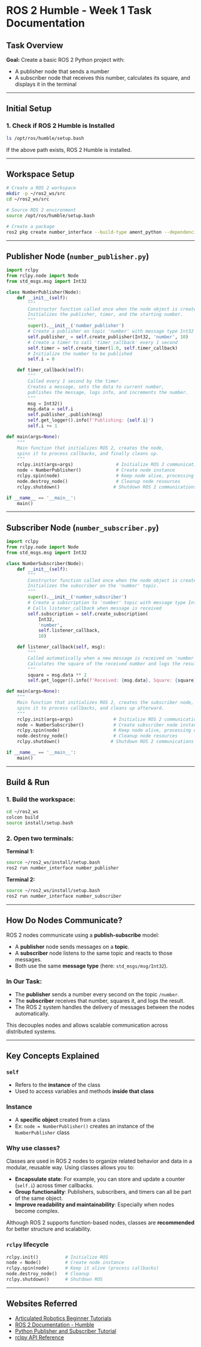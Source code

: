 # ROS 2 Humble - Week 1 Task Documentation

## Task Overview

**Goal:** Create a basic ROS 2 Python project with:

- A publisher node that sends a number
- A subscriber node that receives this number, calculates its square, and displays it in the terminal

---

## Initial Setup

### 1. **Check if ROS 2 Humble is Installed**

```bash
ls /opt/ros/humble/setup.bash
```

If the above path exists, ROS 2 Humble is installed.

---

## Workspace Setup

```bash
# Create a ROS 2 workspace
mkdir -p ~/ros2_ws/src
cd ~/ros2_ws/src

# Source ROS 2 environment
source /opt/ros/humble/setup.bash

# Create a package
ros2 pkg create number_interface --build-type ament_python --dependencies rclpy std_msgs
```

---

## Publisher Node (`number_publisher.py`)

```python
import rclpy
from rclpy.node import Node
from std_msgs.msg import Int32

class NumberPublisher(Node):
    def __init__(self):
        """
        Constructor function called once when the node object is created.
        Initializes the publisher, timer, and the starting number.
        """
        super().__init__('number_publisher')
        # Create a publisher on topic 'number' with message type Int32 and queue size 10
        self.publisher_ = self.create_publisher(Int32, 'number', 10)
        # Create a timer to call 'timer_callback' every 1 second
        self.timer = self.create_timer(1.0, self.timer_callback)
        # Initialize the number to be published
        self.i = 0

    def timer_callback(self):
        """
        Called every 1 second by the timer.
        Creates a message, sets the data to current number,
        publishes the message, logs info, and increments the number.
        """
        msg = Int32()
        msg.data = self.i
        self.publisher_.publish(msg)
        self.get_logger().info(f'Publishing: {self.i}')
        self.i += 1

def main(args=None):
    """
    Main function that initializes ROS 2, creates the node,
    spins it to process callbacks, and finally cleans up.
    """
    rclpy.init(args=args)                # Initialize ROS 2 communications
    node = NumberPublisher()             # Create node instance
    rclpy.spin(node)                     # Keep node alive, processing callbacks
    node.destroy_node()                  # Cleanup node resources
    rclpy.shutdown()                    # Shutdown ROS 2 communications

if __name__ == '__main__':
    main()
```

---

## Subscriber Node (`number_subscriber.py`)

```python
import rclpy
from rclpy.node import Node
from std_msgs.msg import Int32

class NumberSubscriber(Node):
    def __init__(self):
        """
        Constructor function called once when the node object is created.
        Initializes the subscriber on the 'number' topic.
        """
        super().__init__('number_subscriber')
        # Create a subscription to 'number' topic with message type Int32
        # Calls listener_callback when message is received
        self.subscription = self.create_subscription(
            Int32,
            'number',
            self.listener_callback,
            10)

    def listener_callback(self, msg):
        """
        Called automatically when a new message is received on 'number' topic.
        Calculates the square of the received number and logs the result.
        """
        square = msg.data ** 2
        self.get_logger().info(f'Received: {msg.data}, Square: {square}')

def main(args=None):
    """
    Main function that initializes ROS 2, creates the subscriber node,
    spins it to process callbacks, and cleans up afterward.
    """
    rclpy.init(args=args)               # Initialize ROS 2 communications
    node = NumberSubscriber()           # Create subscriber node instance
    rclpy.spin(node)                    # Keep node alive, processing callbacks
    node.destroy_node()                 # Cleanup node resources
    rclpy.shutdown()                   # Shutdown ROS 2 communications

if __name__ == '__main__':
    main()
```

---

## Build & Run

### 1. Build the workspace:

```bash
cd ~/ros2_ws
colcon build
source install/setup.bash
```

### 2. Open two terminals:

**Terminal 1:**

```bash
source ~/ros2_ws/install/setup.bash
ros2 run number_interface number_publisher
```

**Terminal 2:**

```bash
source ~/ros2_ws/install/setup.bash
ros2 run number_interface number_subscriber
```

---

## How Do Nodes Communicate?

ROS 2 nodes communicate using a **publish-subscribe** model:

- A **publisher** node sends messages on a **topic**.
- A **subscriber** node listens to the same topic and reacts to those messages.
- Both use the same **message type** (here: `std_msgs/msg/Int32`).

### In Our Task:
- The **publisher** sends a number every second on the topic `/number`.
- The **subscriber** receives that number, squares it, and logs the result.
- The ROS 2 system handles the delivery of messages between the nodes automatically.

This decouples nodes and allows scalable communication across distributed systems.

---

## Key Concepts Explained

### `self`

- Refers to the **instance** of the class
- Used to access variables and methods **inside that class**

### Instance

- A **specific object** created from a class
- Ex: `node = NumberPublisher()` creates an instance of the `NumberPublisher` class

### Why use classes?

Classes are used in ROS 2 nodes to organize related behavior and data in a modular, reusable way. Using classes allows you to:

- **Encapsulate state**: For example, you can store and update a counter (`self.i`) across timer callbacks.
- **Group functionality**: Publishers, subscribers, and timers can all be part of the same object.
- **Improve readability and maintainability**: Especially when nodes become complex.

Although ROS 2 supports function-based nodes, classes are **recommended** for better structure and scalability.

### `rclpy` lifecycle

```python
rclpy.init()          # Initialize ROS
node = Node()         # Create node instance
rclpy.spin(node)      # Keep it alive (process callbacks)
node.destroy_node()   # Cleanup
rclpy.shutdown()      # Shutdown ROS
```

---

## Websites Referred

- [Articulated Robotics Beginner Tutorials](https://articulatedrobotics.xyz/tutorials/)
- [ROS 2 Documentation - Humble](https://docs.ros.org/en/humble/index.html)
- [Python Publisher and Subscriber Tutorial](https://docs.ros.org/en/humble/Tutorials/Writing-A-Simple-Py-Publisher-And-Subscriber.html)
- [rclpy API Reference](https://docs.ros2.org/latest/api/rclpy/)
